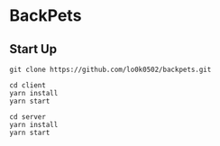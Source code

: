 # BackPets
## Start Up
```
git clone https://github.com/lo0k0502/backpets.git
```
```
cd client
yarn install
yarn start
```
```
cd server
yarn install
yarn start
```
